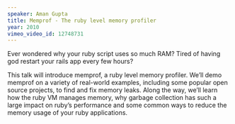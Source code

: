 ```yaml
---
speaker: Aman Gupta
title: Memprof - The ruby level memory profiler
year: 2010
vimeo_video_id: 12748731
---
```


Ever wondered why your ruby script uses so much RAM? Tired of having god restart your rails app every few hours?

This talk will introduce memprof, a ruby level memory profiler. We’ll demo memprof on a variety of real-world examples, including some popular open source projects, to find and fix memory leaks. Along the way, we’ll learn how the ruby VM manages memory, why garbage collection has such a large impact on ruby’s performance and some common ways to reduce the memory usage of your ruby applications.
